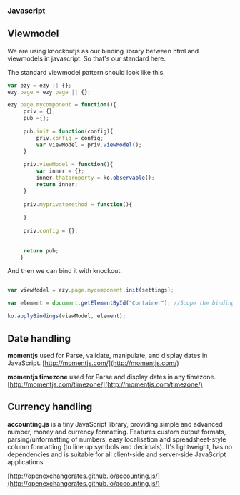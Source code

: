 ### Javascript

## Viewmodel
We are using knockoutjs as our binding library between html and viewmodels in javascript.
So that's our standard here.

The standard viewmodel pattern should look like this.

```javascript
var ezy = ezy || {};
ezy.page = ezy.page || {};

ezy.page.mycomponent = function(){
	 priv = {},
	 pub ={};
	 	 	 	 
	 pub.init = function(config){
		 priv.config = config;
		 var viewModel = priv.viewModel();
	 }
	 
	 priv.viewModel = function(){
		 var inner = {};
		 inner.thatproperty = ko.observable();
		 return inner;
	 }
	 
	 priv.myprivatemethod = function(){
		 
	 }
	 
	 priv.config = {};
	 
	 
	 return pub;
	}
```

And then we can bind it with knockout.

```javascript

var viewModel = ezy.page.mycomponent.init(settings);

var element = document.getElementById("Container"); //Scope the bindings to one container element

ko.applyBindings(viewModel, element);
```

## Date handling

**momentjs** used for Parse, validate, manipulate, and display dates in JavaScript.
[http://momentjs.com/](http://momentjs.com/)

**momentjs timezone** used for Parse and display dates in any timezone.
[http://momentjs.com/timezone/](http://momentjs.com/timezone/)
 
## Currency handling

**accounting.js** is a tiny JavaScript library, providing simple and advanced number, money and currency formatting.
Features custom output formats, parsing/unformatting of numbers, easy localisation and spreadsheet-style column formatting (to line up symbols and decimals).
It's lightweight, has no dependencies and is suitable for all client-side and server-side JavaScript applications

[http://openexchangerates.github.io/accounting.js/](http://openexchangerates.github.io/accounting.js/)